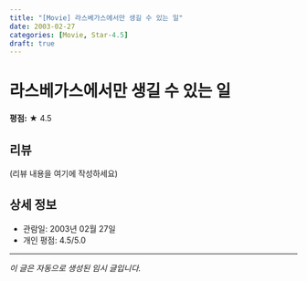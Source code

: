 ```yaml
---
title: "[Movie] 라스베가스에서만 생길 수 있는 일"
date: 2003-02-27
categories: [Movie, Star-4.5]
draft: true
---
```


# 라스베가스에서만 생길 수 있는 일

**평점:** ★ 4.5

## 리뷰

(리뷰 내용을 여기에 작성하세요)

## 상세 정보

- 관람일: 2003년 02월 27일
- 개인 평점: 4.5/5.0

---

*이 글은 자동으로 생성된 임시 글입니다.*
